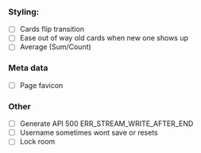 ### Styling:
- [ ] Cards flip transition
- [ ] Ease out of way old cards when new one shows up
- [ ] Average (Sum/Count)

### Meta data
- [ ] Page favicon

### Other
- [ ] Generate API 500 ERR_STREAM_WRITE_AFTER_END
- [ ] Username sometimes wont save or resets
- [ ] Lock room